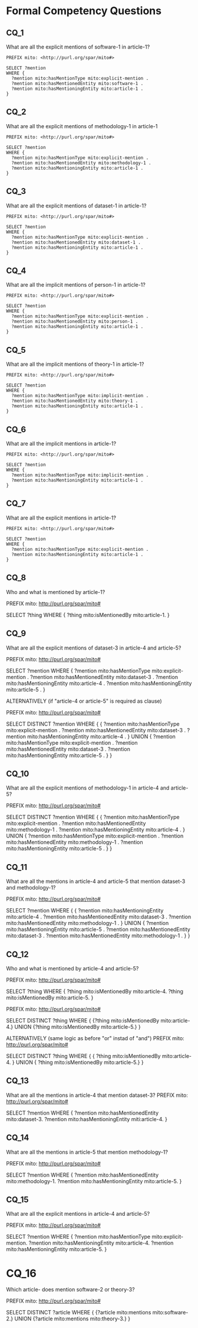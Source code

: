# Formal Competency Questions

## CQ_1
What are all the explicit mentions of software-1 in article-1?
```
PREFIX mito: <http://purl.org/spar/mito#>

SELECT ?mention
WHERE {
  ?mention mito:hasMentionType mito:explicit-mention .
  ?mention mito:hasMentionedEntity mito:software-1 .
  ?mention mito:hasMentioningEntity mito:article-1 .
}
```

## CQ_2
What are all the explicit mentions of methodology-1 in article-1
```
PREFIX mito: <http://purl.org/spar/mito#>

SELECT ?mention
WHERE {
  ?mention mito:hasMentionType mito:explicit-mention .
  ?mention mito:hasMentionedEntity mito:methodology-1 .
  ?mention mito:hasMentioningEntity mito:article-1 .
}
```

## CQ_3
What are all the explicit mentions of dataset-1 in article-1?

```
PREFIX mito: <http://purl.org/spar/mito#>

SELECT ?mention
WHERE {
  ?mention mito:hasMentionType mito:explicit-mention .
  ?mention mito:hasMentionedEntity mito:dataset-1 .
  ?mention mito:hasMentioningEntity mito:article-1 .
}
```

## CQ_4
What are all the implicit mentions of person-1 in article-1?
```
PREFIX mito: <http://purl.org/spar/mito#>

SELECT ?mention
WHERE {
  ?mention mito:hasMentionType mito:explicit-mention .
  ?mention mito:hasMentionedEntity mito:person-1 .
  ?mention mito:hasMentioningEntity mito:article-1 .
}
```

## CQ_5
What are all the implicit mentions of theory-1 in article-1?
```
PREFIX mito: <http://purl.org/spar/mito#>

SELECT ?mention
WHERE {
  ?mention mito:hasMentionType mito:implicit-mention .
  ?mention mito:hasMentionedEntity mito:theory-1 .
  ?mention mito:hasMentioningEntity mito:article-1 .
}
```

## CQ_6
What are all the implicit mentions in article-1?
```
PREFIX mito: <http://purl.org/spar/mito#>

SELECT ?mention
WHERE {
  ?mention mito:hasMentionType mito:implicit-mention .
  ?mention mito:hasMentioningEntity mito:article-1 .
}
```

## CQ_7
What are all the explicit mentions in article-1?
```
PREFIX mito: <http://purl.org/spar/mito#>

SELECT ?mention
WHERE {
  ?mention mito:hasMentionType mito:explicit-mention .
  ?mention mito:hasMentioningEntity mito:article-1 .
}
```

## CQ_8
Who and what is mentioned by article-1?

PREFIX mito: <http://purl.org/spar/mito#>

SELECT ?thing
WHERE {
	?thing mito:isMentionedBy mito:article-1.
	}

## CQ_9
What are all the explicit mentions of dataset-3 in article-4 and article-5?


PREFIX mito: <http://purl.org/spar/mito#>

SELECT ?mention
WHERE {
  ?mention mito:hasMentionType mito:explicit-mention .
  ?mention mito:hasMentionedEntity mito:dataset-3 .
  ?mention mito:hasMentioningEntity mito:article-4 .
  ?mention mito:hasMentioningEntity mito:article-5 .
}

ALTERNATIVELY (if "article-4 or article-5" is required as clause)

PREFIX mito: <http://purl.org/spar/mito#>

SELECT DISTINCT ?mention
WHERE {
  { ?mention mito:hasMentionType mito:explicit-mention .
    ?mention mito:hasMentionedEntity mito:dataset-3 .
    ?mention mito:hasMentioningEntity mito:article-4 . }
  UNION
  { ?mention mito:hasMentionType mito:explicit-mention .
    ?mention mito:hasMentionedEntity mito:dataset-3 .
    ?mention mito:hasMentioningEntity mito:article-5 . }
}


## CQ_10
What are all the explicit mentions of methodology-1 in article-4 and article-5?

PREFIX mito: <http://purl.org/spar/mito#>

SELECT DISTINCT ?mention
WHERE {
  { ?mention mito:hasMentionType mito:explicit-mention .
    ?mention mito:hasMentionedEntity mito:methodology-1 .
    ?mention mito:hasMentioningEntity mito:article-4 . }
  UNION
  { ?mention mito:hasMentionType mito:explicit-mention .
    ?mention mito:hasMentionedEntity mito:methodology-1 .
    ?mention mito:hasMentioningEntity mito:article-5 . }
}

## CQ_11
What are all the mentions in article-4 and article-5 that mention dataset-3 and methodology-1?

PREFIX mito: <http://purl.org/spar/mito#>

SELECT ?mention
WHERE {
  { ?mention mito:hasMentioningEntity mito:article-4 .
    ?mention mito:hasMentionedEntity mito:dataset-3 .
    ?mention mito:hasMentionedEntity mito:methodology-1 . }
  UNION
  { ?mention mito:hasMentioningEntity mito:article-5 .
    ?mention mito:hasMentionedEntity mito:dataset-3 .
    ?mention mito:hasMentionedEntity mito:methodology-1 . }
}

## CQ_12
Who and what is mentioned by article-4 and article-5?

PREFIX mito: <http://purl.org/spar/mito#>

SELECT ?thing
WHERE {
	?thing mito:isMentionedBy mito:article-4.
  ?thing mito:isMentionedBy mito:article-5.
	}

PREFIX mito: <http://purl.org/spar/mito#>

SELECT DISTINCT ?thing
WHERE {
  {?thing mito:isMentionedBy mito:article-4.}
  UNION
  {?thing mito:isMentionedBy mito:article-5.}
}

ALTERNATIVELY (same logic as before "or" instad of "and")
PREFIX mito: <http://purl.org/spar/mito#>

SELECT DISTINCT ?thing
WHERE {
  { ?thing mito:isMentionedBy mito:article-4.
}
  UNION
  { 	?thing mito:isMentionedBy mito:article-5.}
}

## CQ_13
What are all the mentions in article-4 that mention dataset-3?
PREFIX mito: <http://purl.org/spar/mito#>

SELECT ?mention
WHERE {
  ?mention mito:hasMentionedEntity mito:dataset-3.
  ?mention mito:hasMentioningEntity miti:article-4.
}

## CQ_14
What are all the mentions in article-5 that mention methodology-1?

PREFIX mito: <http://purl.org/spar/mito#>

SELECT ?mention
WHERE {
  ?mention mito:hasMentionedEntity mito:methodology-1.
  ?mention mito:hasMentioningEntity mito:article-5.
}

## CQ_15
What are all the explicit mentions in article-4 and article-5?

PREFIX mito: <http://purl.org/spar/mito#>

SELECT ?mention
WHERE {
  ?mention mito:hasMentionType mito:explicit-mention.
  ?mention mito:hasMentioningEntity mito:article-4.
  ?mention mito:hasMentioningEntity mito:article-5.
}

# CQ_16
Which article- does mention software-2 or theory-3?

PREFIX mito: <http://purl.org/spar/mito#>

SELECT DISTINCT ?article
WHERE {
  {?article mito:mentions mito:software-2.}
UNION
  {?article mito:mentions mito:theory-3.}
}